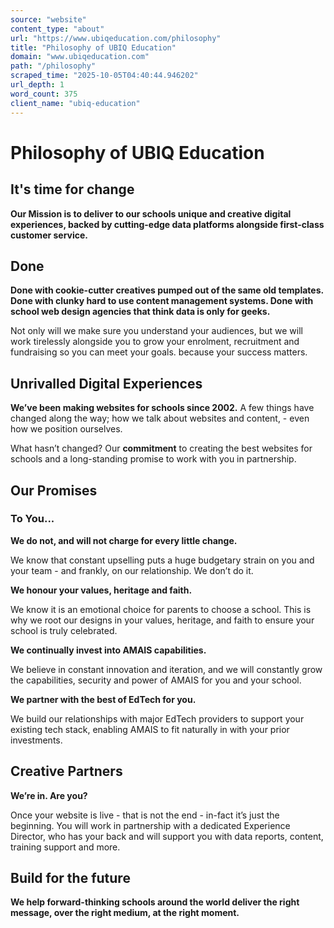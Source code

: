 ```yaml
---
source: "website"
content_type: "about"
url: "https://www.ubiqeducation.com/philosophy"
title: "Philosophy of UBIQ Education"
domain: "www.ubiqeducation.com"
path: "/philosophy"
scraped_time: "2025-10-05T04:40:44.946202"
url_depth: 1
word_count: 375
client_name: "ubiq-education"
---
```


# Philosophy of UBIQ Education

## It's time for change

**Our Mission is to deliver to our schools unique and creative digital experiences, backed by cutting-edge data platforms alongside first-class customer service.**

## Done

**Done with cookie-cutter creatives pumped out of the same old templates. Done with clunky hard to use content management systems. Done with school web design agencies that think data is only for geeks.**

Not only will we make sure you understand your audiences, but we will work tirelessly alongside you to grow your enrolment, recruitment and fundraising so you can meet your goals. because your success matters.

## Unrivalled Digital Experiences

**We’ve been making websites for schools since 2002.** A few things have changed along the way; how we talk about websites and content, - even how we position ourselves.

What hasn’t changed? Our **commitment** to creating the best websites for schools and a long-standing promise to work with you in partnership.

## Our Promises

### To You...

**We do not, and will not charge for every little change.**

We know that constant upselling puts a huge budgetary strain on you and your team - and frankly, on our relationship. We don’t do it.

**We honour your values, heritage and faith.**

We know it is an emotional choice for parents to choose a school. This is why we root our designs in your values, heritage, and faith to ensure your school is truly celebrated.

**We continually invest into AMAIS capabilities.**

We believe in constant innovation and iteration, and we will constantly grow the capabilities, security and power of AMAIS for you and your school.

**We partner with the best of EdTech for you.**

We build our relationships with major EdTech providers to support your existing tech stack, enabling AMAIS to fit naturally in with your prior investments.

## Creative Partners

**We’re in. Are you?**

Once your website is live - that is not the end - in-fact it’s just the beginning. You will work in partnership with a dedicated Experience Director, who has your back and will support you with data reports, content, training support and more.

## Build for the future

**We help forward-thinking schools around the world deliver the right message, over the right medium, at the right moment.**